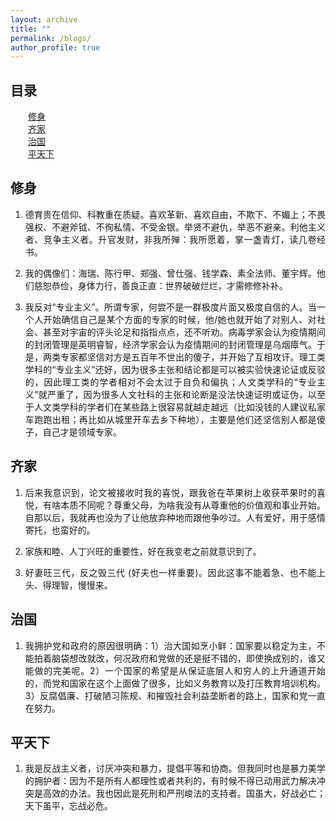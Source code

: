 ```yaml
---
layout: archive
title: ""
permalink: /blogs/
author_profile: true
---
```


<html>
<body>
<h2>目录</h2>
    &emsp;&emsp;<a href="#self">修身</a><br>
    &emsp;&emsp;<a href="#home">齐家</a><br>
    &emsp;&emsp;<a href="#country">治国</a><br>
    &emsp;&emsp;<a href="#world">平天下</a>
<h2 id="self">修身</h2>
    <ol>		<!-- <ol reversed> u: unordered, l: list-->
        <li>
          <p align="justify"> 
              德育贵在信仰、科教重在质疑。喜欢革新、喜欢自由，不欺下、不媚上；不畏强权、不避斧钺、不徇私情、不受金银。举贤不避仇，举恶不避亲。利他主义者、竞争主义者。升官发财，非我所殚：我所愿着，掌一盏青灯，读几卷经书。
          </p> 
        </li> 
        <li>
          <p align="justify"> 
              我的偶像们：海瑞、陈行甲、郑强、曾仕强、钱学森、素全法师、董宇辉。他们慈恕恭俭，身体力行，善良正直：世界破破烂烂，才需修修补补。
          </p> 
        </li> 
        <li>
          <p align="justify"> 
              我反对“专业主义”。所谓专家，何尝不是一群极度片面又极度自信的人。当一个人开始确信自己是某个方面的专家的时候，他/她也就开始了对别人、对社会、甚至对宇宙的评头论足和指指点点，还不听劝。病毒学家会认为疫情期间的封闭管理是英明睿智，经济学家会认为疫情期间的封闭管理是乌烟瘴气。于是，两类专家都坚信对方是五百年不世出的傻子，并开始了互相攻讦。理工类学科的“专业主义”还好，因为很多主张和结论都是可以被实验快速论证或反驳的，因此理工类的学者相对不会太过于自负和偏执；人文类学科的“专业主义”就严重了，因为很多人文社科的主张和论断是没法快速证明或证伪，以至于人文类学科的学者们在某些路上很容易就越走越远（比如没钱的人建议私家车跑跑出租；再比如从城里开车去乡下种地），主要是他们还坚信别人都是傻子，自己才是领域专家。
          </p> 
        </li> 
    </ol>
    
<h2 id="home">齐家</h2>
    <ol>		<!-- <ol reversed> u: unordered, l: list-->
        <li>
          <p align="justify"> 
              后来我意识到，论文被接收时我的喜悦，跟我爸在苹果树上收获苹果时的喜悦，有啥本质不同呢？尊重父母，为啥我没有从尊重他的价值观和事业开始。自那以后，我就再也没为了让他放弃种地而跟他争吵过。人有爱好，用于感情寄托，也蛮好的。
          </p> 
        </li> 
        <li>
          <p align="justify"> 
              家族和睦、人丁兴旺的重要性，好在我变老之前就意识到了。
          </p> 
        </li> 
        <li>
          <p align="justify"> 
              好妻旺三代，反之毁三代 (好夫也一样重要)。因此这事不能着急、也不能上头、得理智，慢慢来。
          </p> 
        </li> 
    </ol>
    
<h2 id="country">治国</h2>
    <ol>		<!-- <ol reversed> u: unordered, l: list-->
        <li>
          <p align="justify"> 
              我拥护党和政府的原因很明确：1）治大国如烹小鲜：国家要以稳定为主，不能拍着脑袋想改就改，何况政府和党做的还是挺不错的，即使换成别的，谁又能做的完美呢。2）一个国家的希望是从保证底层人和穷人的上升通道开始的，而党和国家在这个上面做了很多，比如义务教育以及打压教育培训机构。3）反腐倡廉、打破陋习陈规、和摧毁社会利益垄断者的路上，国家和党一直在努力。
          </p> 
        </li> 
    </ol>
    
<h2 id="world">平天下</h2>
    <ol>		<!-- <ol reversed> u: unordered, l: list-->
        <li>
          <p align="justify"> 
              我是反战主义者，讨厌冲突和暴力，提倡平等和协商。但我同时也是暴力美学的拥护者：因为不是所有人都理性或者共利的，有时候不得已动用武力解决冲突是高效的办法。我也因此是死刑和严刑峻法的支持者。国虽大，好战必亡；天下虽平，忘战必危。
          </p> 
        </li> 
    </ol>
</body>
</html>
